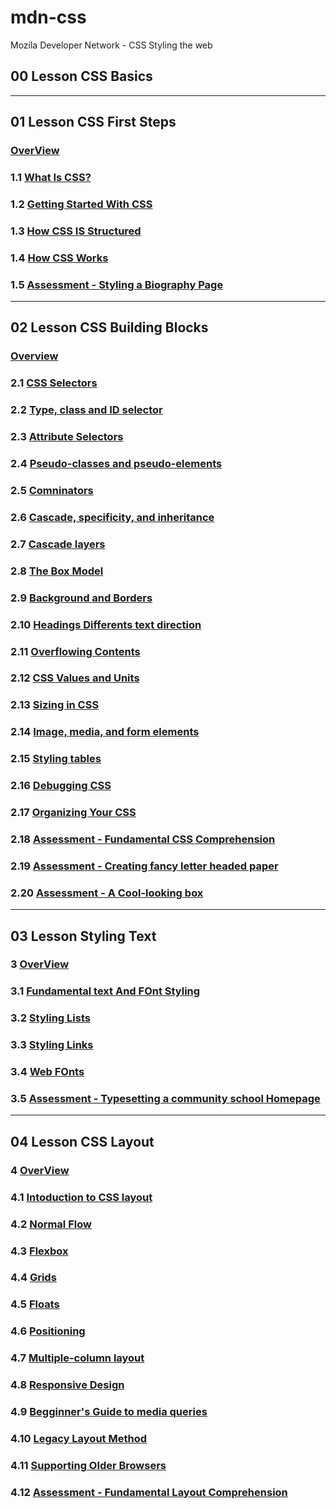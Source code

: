 # mdn-css
Mozila Developer Network - CSS Styling the web 

## 00 Lesson CSS Basics

---

## 01 Lesson CSS First Steps

 ### [OverView](./01-lesson/readme.md)
 
 ### 1.1 [What Is CSS?](./01-lesson/1.1-whatIsCSS/readme.md)
 
 ### 1.2 [Getting Started With CSS](./01-lesson/1.2-GettingStartedWithCSS/readme.md)
 
 ### 1.3 [How CSS IS Structured ](./01-lesson/1.3-HowCSSisStructured/readme.md)
 
 ### 1.4 [How CSS Works]()
 
 ### 1.5 [Assessment - Styling a Biography Page]()

---

## 02 Lesson CSS Building Blocks 

### [Overview]()

### 2.1 [CSS Selectors]()

### 2.2 [Type, class and ID selector]()

### 2.3 [Attribute Selectors]()

### 2.4 [Pseudo-classes and pseudo-elements]()

### 2.5 [Comninators]()

### 2.6 [Cascade, specificity, and inheritance]()

### 2.7 [Cascade layers]()

### 2.8 [The Box Model]()

### 2.9 [Background and Borders]()

### 2.10 [Headings Differents text direction]()

### 2.11 [Overflowing Contents]()

### 2.12 [CSS Values and Units]()

### 2.13 [Sizing in CSS]()

### 2.14 [Image, media, and form elements]()

### 2.15 [Styling tables]()

### 2.16 [Debugging CSS]()

### 2.17 [Organizing Your CSS]()

### 2.18 [Assessment - Fundamental CSS Comprehension]()

### 2.19 [Assessment - Creating fancy letter headed paper]()

### 2.20 [Assessment - A Cool-looking box]()



---

## 03 Lesson Styling Text

### 3   [OverView]()
### 3.1 [Fundamental text And FOnt Styling]()
### 3.2 [Styling Lists]()
### 3.3 [Styling Links]()
### 3.4 [Web FOnts]()
### 3.5 [Assessment - Typesetting a community school Homepage]()

---

## 04 Lesson CSS Layout

### 4    [OverView]()
### 4.1  [Intoduction to CSS layout]()
### 4.2  [Normal Flow]()
### 4.3  [Flexbox]()
### 4.4  [Grids]()
### 4.5  [Floats]()
### 4.6  [Positioning]()
### 4.7  [Multiple-column layout]()
### 4.8  [Responsive Design]()
### 4.9  [Begginner's Guide to media queries]()
### 4.10 [Legacy Layout Method]()
### 4.11 [Supporting Older Browsers]()
### 4.12 [Assessment - Fundamental Layout Comprehension]()
